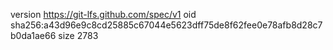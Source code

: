 version https://git-lfs.github.com/spec/v1
oid sha256:a43d96e9c8cd25885c67044e5623dff75de8f62fee0e78afb8d28c7b0da1ae66
size 2783
